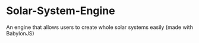 # Solar-System-Engine
An engine that allows users to create whole solar systems easily (made with BabylonJS)
